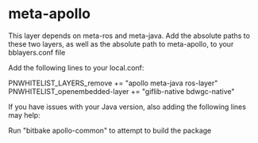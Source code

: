 # meta-apollo

This layer depends on meta-ros and meta-java. Add the absolute paths to these two layers, as well as the absolute path to meta-apollo, to your bblayers.conf file

Add the following lines to your local.conf:

PNWHITELIST_LAYERS_remove += "apollo meta-java ros-layer"
PNWHITELIST_openembedded-layer += "giflib-native bdwgc-native"

If you have issues with your Java version, also adding the following lines may help:

Run "bitbake apollo-common" to attempt to build the package